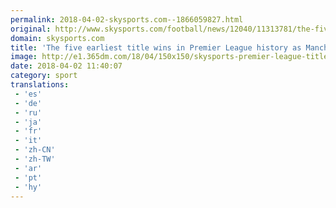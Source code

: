 ```yaml
---
permalink: 2018-04-02-skysports.com--1866059827.html
original: http://www.skysports.com/football/news/12040/11313781/the-five-earliest-title-wins-in-premier-league-history-as-manchester-city-chase-historic-triumph
domain: skysports.com
title: 'The five earliest title wins in Premier League history as Manchester City chase historic triumph'
image: http://e1.365dm.com/18/04/150x150/skysports-premier-league-title_4271435.jpg
date: 2018-04-02 11:40:07
category: sport
translations: 
 - 'es'
 - 'de'
 - 'ru'
 - 'ja'
 - 'fr'
 - 'it'
 - 'zh-CN'
 - 'zh-TW'
 - 'ar'
 - 'pt'
 - 'hy'
---
```


